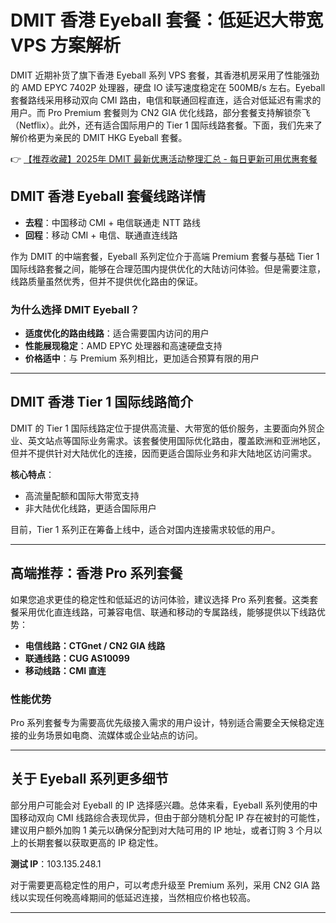 # DMIT 香港 Eyeball 套餐：低延迟大带宽 VPS 方案解析

DMIT 近期补货了旗下香港 Eyeball 系列 VPS 套餐，其香港机房采用了性能强劲的 AMD EPYC 7402P 处理器，硬盘 IO 读写速度稳定在 500MB/s 左右。Eyeball 套餐路线采用移动双向 CMI 路由，电信和联通回程直连，适合对低延迟有需求的用户。而 Pro Premium 套餐则为 CN2 GIA 优化线路，部分套餐支持解锁奈飞（Netflix）。此外，还有适合国际用户的 Tier 1 国际线路套餐。下面，我们先来了解价格更为亲民的 DMIT HKG Eyeball 套餐。

👉 [【推荐收藏】2025年 DMIT 最新优惠活动整理汇总 - 每日更新可用优惠套餐](https://bit.ly/dmit_coupon)

## DMIT 香港 Eyeball 套餐线路详情

- **去程**：中国移动 CMI + 电信联通走 NTT 路线  
- **回程**：移动 CMI + 电信、联通直连线路  

作为 DMIT 的中端套餐，Eyeball 系列定位介于高端 Premium 套餐与基础 Tier 1 国际线路套餐之间，能够在合理范围内提供优化的大陆访问体验。但是需要注意，线路质量虽然优秀，但并不提供优化路由的保证。

### 为什么选择 DMIT Eyeball？

- **适度优化的路由线路**：适合需要国内访问的用户  
- **性能展现稳定**：AMD EPYC 处理器和高速硬盘支持  
- **价格适中**：与 Premium 系列相比，更加适合预算有限的用户  

---

## DMIT 香港 Tier 1 国际线路简介

DMIT 的 Tier 1 国际线路定位于提供高流量、大带宽的低价服务，主要面向外贸企业、英文站点等国际业务需求。该套餐使用国际优化路由，覆盖欧洲和亚洲地区，但并不提供针对大陆优化的连接，因而更适合国际业务和非大陆地区访问需求。

**核心特点**：
- 高流量配额和国际大带宽支持  
- 非大陆优化线路，更适合国际用户  

目前，Tier 1 系列正在筹备上线中，适合对国内连接需求较低的用户。

---

## 高端推荐：香港 Pro 系列套餐

如果您追求更佳的稳定性和低延迟的访问体验，建议选择 Pro 系列套餐。这类套餐采用优化直连线路，可兼容电信、联通和移动的专属路线，能够提供以下线路优势：

- **电信线路：CTGnet / CN2 GIA 线路**  
- **联通线路：CUG AS10099**  
- **移动线路：CMI 直连**  

### 性能优势

Pro 系列套餐专为需要高优先级接入需求的用户设计，特别适合需要全天候稳定连接的业务场景如电商、流媒体或企业站点的访问。

---

## 关于 Eyeball 系列更多细节

部分用户可能会对 Eyeball 的 IP 选择感兴趣。总体来看，Eyeball 系列使用的中国移动双向 CMI 线路综合表现优异，但由于部分随机分配 IP 存在被封的可能性，建议用户额外加购 1 美元以确保分配到对大陆可用的 IP 地址，或者订购 3 个月以上的长期套餐以获取更高的 IP 稳定性。

**测试 IP**：103.135.248.1  

对于需要更高稳定性的用户，可以考虑升级至 Premium 系列，采用 CN2 GIA 路线以实现任何晚高峰期间的低延迟连接，当然相应价格也较高。

---